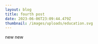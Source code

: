 ```yaml
---
layout: blog
title: fourth post
date: 2023-06-06T23:09:44.479Z
thumbnail: /images/uploads/education.svg
---
```

new new